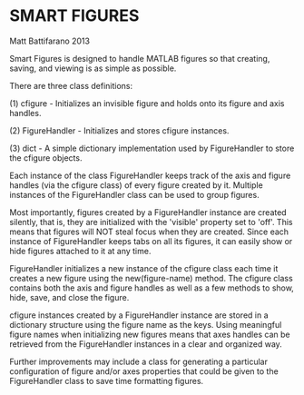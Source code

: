 SMART FIGURES
=============

Matt Battifarano 2013

Smart Figures is designed to handle MATLAB figures so that creating, saving,
and viewing is as simple as possible.

There are three class definitions:

  (1) cfigure 	    - Initializes an invisible figure and holds onto its figure 
		        and axis handles.

  (2) FigureHandler - Initializes and stores cfigure instances.

  (3) dict  	    - A simple dictionary implementation used by FigureHandler
			to store the cfigure objects. 

Each instance of the class FigureHandler keeps track of the axis and figure
handles (via the cfigure class) of every figure created by it. Multiple 
instances of the FigureHandler class can be used to group figures. 

Most importantly, figures created by a FigureHandler instance
are created silently, that is, they are initialized with the 'visible' 
property set to 'off'. This means that figures will NOT steal focus when they 
are created. Since each instance of FigureHandler keeps tabs on all its 
figures, it can easily show or hide figures attached to it at any time.

FigureHandler initializes a new instance of the cfigure class each time it 
creates a new figure using the new(figure-name) method. The cfigure class 
contains both the axis and figure handles as well as a few methods to show, 
hide, save, and close the figure.
  
cfigure instances created by a FigureHandler instance are stored in a 
dictionary structure using the figure name as the keys. Using meaningful 
figure names when initializing new figures means that axes handles can be 
retrieved from the FigureHandler instances in a clear and organized way.

Further improvements may include a class for generating a particular 
configuration of figure and/or axes properties that could be given to the 
FigureHandler class to save time formatting figures.
